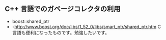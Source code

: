 ## C++ 言語でのガベージコレクタの利用

* boost::shared_ptr
* -http://www.boost.org/doc/libs/1_52_0/libs/smart_ptr/shared_ptr.htm
C 言語も便利になったものです。勉強したいです。
